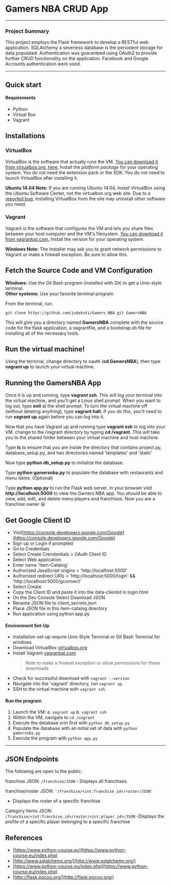 # Gamers NBA CRUD App

---

### Project Summary
This project employs the Flask framework to develop a RESTful web application. SQLAlchemy a severless database is the persistent storage for data populated.
Authentication was guaranteed using OAuth2 to provide further CRUD functionality on the application. Facebook and Google Accounts authentication were used.


---

## Quick start
#### Requirements
- Python
- Virtual Box
- Vagrant

## Installations
### VirtualBox

VirtualBox is the software that actually runs the VM. [You can download it from virtualbox.org, here.](https://www.virtualbox.org/wiki/Downloads)  Install the *platform package* for your operating system.  You do not need the extension pack or the SDK. You do not need to launch VirtualBox after installing it.

**Ubuntu 14.04 Note:** If you are running Ubuntu 14.04, install VirtualBox using the Ubuntu Software Center, not the virtualbox.org web site. Due to a [reported bug](http://ubuntuforums.org/showthread.php?t=2227131), installing VirtualBox from the site may uninstall other software you need.

### Vagrant

Vagrant is the software that configures the VM and lets you share files between your host computer and the VM's filesystem.  [You can download it from vagrantup.com.](https://www.vagrantup.com/downloads) Install the version for your operating system.

**Windows Note:** The Installer may ask you to grant network permissions to Vagrant or make a firewall exception. Be sure to allow this.

## Fetch the Source Code and VM Configuration

**Windows:** Use the Git Bash program (installed with Git) to get a Unix-style terminal.  
**Other systems:** Use your favorite terminal program.

From the terminal, run:

    git clone https://github.com/judekuti/Gamers_NBA.git GamersNBA

This will give you a directory named **GamersNBA** complete with the source code for the flask application, a vagrantfile, and a bootstrap.sh file for installing all of the necessary tools. 

## Run the virtual machine!

Using the terminal, change directory to oauth (**cd GamersNBA**), then type **vagrant up** to launch your virtual machine.

## Running the GamersNBA App
Once it is up and running, type **vagrant ssh**. This will log your terminal into the virtual machine, and you'll get a Linux shell prompt. When you want to log out, type **exit** at the shell prompt.  To turn the virtual machine off (without deleting anything), type **vagrant halt**. If you do this, you'll need to run **vagrant up** again before you can log into it.


Now that you have Vagrant up and running type **vagrant ssh** to log into your VM.  change to the /vagrant directory by typing **cd /vagrant**. This will take you to the shared folder between your virtual machine and host machine.

Type **ls** to ensure that you are inside the directory that contains project.py, database_setup.py, and two directories named 'templates' and 'static'

Now type **python db_setup.py** to initialize the database.

Type **python gamersnba.py** to populate the database with restaurants and menu items. (Optional)

Type **python app.py** to run the Flask web server. In your browser visit **http://localhost:5000** to view the Gamers NBA app.  You should be able to view, add, edit, and delete menu players and franchises. Now you are a franchise owner :smiley:


## Get Google Client ID
- Visit[https://console.developers.google.com/Google](https://console.developers.google.com/Google)
- Sign up or Login if prompted
- Go to Credentials
- Select Create Crendentials > OAuth Client ID
- Select Web application
- Enter name 'Item-Catalog'
- Authorized JavaScript origins = 'http://localhost:5000'
- Authorized redirect URIs = 'http://localhost:5000/login' && 'http://localhost:5000/gconnect'
- Select Create
- Copy the Client ID and paste it into the data-clientid in login.html
- On the Dev Console Select Download JSON
- Rename JSON file to client_secrets.json
- Place JSON file in this item-catalog directory
- Run application using python app.py

#### Environment Set-Up
- Installation set-up require Unix-Style Terminal or Git Bash Terminal for windows
- Download VirtualBox [virtualbox.org](here)
- Install Vagrant [vagrantup.com](here)
    > Note to make a firewall exception or allow permissions for these downloads
- Check for successful download with `vagrant --version`
- Navigate into the 'vagrant' directory, run ```vagrant up```.
- SSH to the virtual machine with ```vagrant ssh```.

#### Run the program
1. Launch the VM:
    a. `vagrant up`
    b. `vagrant ssh`
2. Within the VM, navigate to `cd /vagrant`
3. Execute the database orm first with `python db_setup.py`
4. Populate the database with an initial set of data with `python gamersnba.py`
5. Execute the program with `python app.py`

---


## JSON Endpoints
 The following are open to the public:

franchise JSON: `/franchise/JSON`
    - Displays all franchises.

franchise/roster JSON: `'/franchise/<int:franchise_id>/roster/JSON'`
   - Displays the roster of a specific franchise

 Category Items JSON: `/franchise/<int:franchise_id>/roster/<int:player_id>/JSON`
   -Displays the profile of a specific player belonging to a specific franchise


## References
- [https://www.python-course.eu](https://www.python-course.eu/index.php)
- [http://www.sqlalchemy.org/](http://www.sqlalchemy.org/)
- [https://www.python-course.eu/index.php](https://www.python-course.eu/index.php)
- [http://flask.pocoo.org/](http://flask.pocoo.org/)

